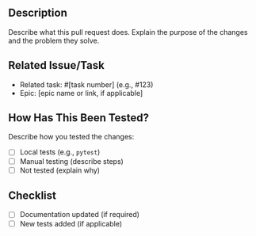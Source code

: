 ## Description
Describe what this pull request does. Explain the purpose of the changes and the problem they solve.

## Related Issue/Task
- Related task: #[task number] (e.g., #123)
- Epic: [epic name or link, if applicable]

## How Has This Been Tested?
Describe how you tested the changes:
- [ ] Local tests (e.g., `pytest`)
- [ ] Manual testing (describe steps)
- [ ] Not tested (explain why)

## Checklist
- [ ] Documentation updated (if required)
- [ ] New tests added (if applicable)
